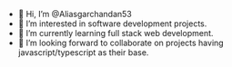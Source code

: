 - 👋 Hi, I’m @Aliasgarchandan53
- 👀 I’m interested in software development projects.
- 🌱 I’m currently learning full stack web development.
- 💞️ I’m looking forward to collaborate on projects having javascript/typescript as their base.

<!---
Aliasgarchandan53/Aliasgarchandan53 is a ✨ special ✨ repository because its `README.md` (this file) appears on your GitHub profile.
You can click the Preview link to take a look at your changes.
--->

